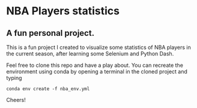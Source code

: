 # NBA Players statistics
## A fun personal project.

This is a fun project I created to visualize some statistics of NBA players in the current season, after learning some Selenium and Python Dash.

Feel free to clone this repo and have a play about. You can recreate the environment using conda by opening a terminal in the cloned project and typing

```
conda env create -f nba_env.yml
```

Cheers!